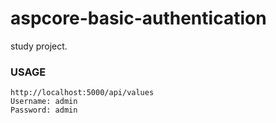 # aspcore-basic-authentication
study project.

### USAGE
```
http://localhost:5000/api/values
Username: admin
Password: admin
```